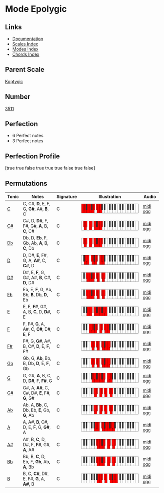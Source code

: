# Mode Epolygic

## Links

- [Documentation](index.md)
- [Scales Index](Scales.md)
- [Modes Index](Modes.md)
- [Chords Index](Chords.md)

## Parent Scale

[Koptygic](ScaleKoptygic.md)

## Number

[3511](https://ianring.com/musictheory/scales/3511)

## Perfection

- 6 Perfect notes
- 3 Perfect notes

## Perfection Profile

[true true false true true true false true false]

## Permutations

| Tonic | Notes | Signature | Illustration | Audio |
|-------|-------|-----------|--------------|-------|
| [C](ModeCNaturalEpolygic.md) | C, C#, **D**, E, F, G, **G#**, A#, **B**, C | C | ![CNaturalEpolygic](ModeCNaturalEpolygic.png) | [midi](ModeCNaturalEpolygic.mid) [ogg](ModeCNaturalEpolygic.ogg) |
| [C#](ModeCSharpEpolygic.md) | C#, D, **D#**, F, F#, G#, **A**, B, **C**, C# | C | ![CSharpEpolygic](ModeCSharpEpolygic.png) | [midi](ModeCSharpEpolygic.mid) [ogg](ModeCSharpEpolygic.ogg) |
| [Db](ModeDFlatEpolygic.md) | Db, D, **Eb**, F, Gb, Ab, **A**, B, **C**, Db | C | ![DFlatEpolygic](ModeDFlatEpolygic.png) | [midi](ModeDFlatEpolygic.mid) [ogg](ModeDFlatEpolygic.ogg) |
| [D](ModeDNaturalEpolygic.md) | D, D#, **E**, F#, G, A, **A#**, C, **C#**, D | C | ![DNaturalEpolygic](ModeDNaturalEpolygic.png) | [midi](ModeDNaturalEpolygic.mid) [ogg](ModeDNaturalEpolygic.ogg) |
| [D#](ModeDSharpEpolygic.md) | D#, E, **F**, G, G#, A#, **B**, C#, **D**, D# | C | ![DSharpEpolygic](ModeDSharpEpolygic.png) | [midi](ModeDSharpEpolygic.mid) [ogg](ModeDSharpEpolygic.ogg) |
| [Eb](ModeEFlatEpolygic.md) | Eb, E, **F**, G, Ab, Bb, **B**, Db, **D**, Eb | C | ![EFlatEpolygic](ModeEFlatEpolygic.png) | [midi](ModeEFlatEpolygic.mid) [ogg](ModeEFlatEpolygic.ogg) |
| [E](ModeENaturalEpolygic.md) | E, F, **F#**, G#, A, B, **C**, D, **D#**, E | C | ![ENaturalEpolygic](ModeENaturalEpolygic.png) | [midi](ModeENaturalEpolygic.mid) [ogg](ModeENaturalEpolygic.ogg) |
| [F](ModeFNaturalEpolygic.md) | F, F#, **G**, A, A#, C, **C#**, D#, **E**, F | C | ![FNaturalEpolygic](ModeFNaturalEpolygic.png) | [midi](ModeFNaturalEpolygic.mid) [ogg](ModeFNaturalEpolygic.ogg) |
| [F#](ModeFSharpEpolygic.md) | F#, G, **G#**, A#, B, C#, **D**, E, **F**, F# | C | ![FSharpEpolygic](ModeFSharpEpolygic.png) | [midi](ModeFSharpEpolygic.mid) [ogg](ModeFSharpEpolygic.ogg) |
| [Gb](ModeGFlatEpolygic.md) | Gb, G, **Ab**, Bb, B, Db, **D**, E, **F**, Gb | C | ![GFlatEpolygic](ModeGFlatEpolygic.png) | [midi](ModeGFlatEpolygic.mid) [ogg](ModeGFlatEpolygic.ogg) |
| [G](ModeGNaturalEpolygic.md) | G, G#, **A**, B, C, D, **D#**, F, **F#**, G | C | ![GNaturalEpolygic](ModeGNaturalEpolygic.png) | [midi](ModeGNaturalEpolygic.mid) [ogg](ModeGNaturalEpolygic.ogg) |
| [G#](ModeGSharpEpolygic.md) | G#, A, **A#**, C, C#, D#, **E**, F#, **G**, G# | C | ![GSharpEpolygic](ModeGSharpEpolygic.png) | [midi](ModeGSharpEpolygic.mid) [ogg](ModeGSharpEpolygic.ogg) |
| [Ab](ModeAFlatEpolygic.md) | Ab, A, **Bb**, C, Db, Eb, **E**, Gb, **G**, Ab | C | ![AFlatEpolygic](ModeAFlatEpolygic.png) | [midi](ModeAFlatEpolygic.mid) [ogg](ModeAFlatEpolygic.ogg) |
| [A](ModeANaturalEpolygic.md) | A, A#, **B**, C#, D, E, **F**, G, **G#**, A | C | ![ANaturalEpolygic](ModeANaturalEpolygic.png) | [midi](ModeANaturalEpolygic.mid) [ogg](ModeANaturalEpolygic.ogg) |
| [A#](ModeASharpEpolygic.md) | A#, B, **C**, D, D#, F, **F#**, G#, **A**, A# | C | ![ASharpEpolygic](ModeASharpEpolygic.png) | [midi](ModeASharpEpolygic.mid) [ogg](ModeASharpEpolygic.ogg) |
| [Bb](ModeBFlatEpolygic.md) | Bb, B, **C**, D, Eb, F, **Gb**, Ab, **A**, Bb | C | ![BFlatEpolygic](ModeBFlatEpolygic.png) | [midi](ModeBFlatEpolygic.mid) [ogg](ModeBFlatEpolygic.ogg) |
| [B](ModeBNaturalEpolygic.md) | B, C, **C#**, D#, E, F#, **G**, A, **A#**, B | C | ![BNaturalEpolygic](ModeBNaturalEpolygic.png) | [midi](ModeBNaturalEpolygic.mid) [ogg](ModeBNaturalEpolygic.ogg) |

